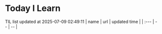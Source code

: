 # Today I Learn 
TIL list updated at 2025-07-09 02:49:11
| name | url | updated time |
| :--- | -- | -- |
